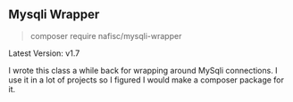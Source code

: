 ## Mysqli Wrapper

> composer require nafisc/mysqli-wrapper

Latest Version: v1.7

I wrote this class a while back for wrapping around MySqli connections. I use it in a lot of projects so I figured I would make a composer package for it.
